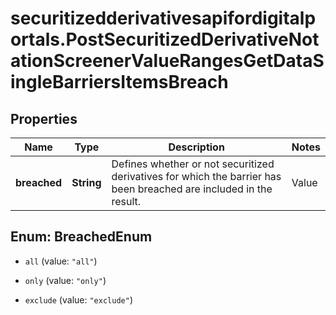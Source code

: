# securitizedderivativesapifordigitalportals.PostSecuritizedDerivativeNotationScreenerValueRangesGetDataSingleBarriersItemsBreach

## Properties

Name | Type | Description | Notes
------------ | ------------- | ------------- | -------------
**breached** | **String** | Defines whether or not securitized derivatives for which the barrier has been breached are included in the result. | Value | Description | | --- | --- | | all | The result is not limited with regard to whether the barrier has been breached or not. | | only | The result is limited to securitized derivatives for which the barrier has been breached. | | exclude | The result is limited to securitized derivatives for which the barrier has not been breached. |   | [optional] [default to &#39;exclude&#39;]



## Enum: BreachedEnum


* `all` (value: `"all"`)

* `only` (value: `"only"`)

* `exclude` (value: `"exclude"`)




